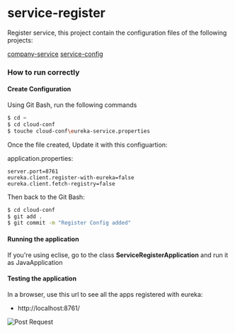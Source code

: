 # service-register
Register service, this project contain the configuration files of the following projects:

[company-service](https://github.com/YassirLAAR/company-service "company-service")
[service-config](https://github.com/YassirLAAR/service-config "service-config")

### How to run correctly

#### Create Configuration

Using Git Bash, run the following commands

```sh
$ cd ~
$ cd cloud-conf
$ touche cloud-conf\eureka-service.properties
``` 

Once the file created, Update it with this configuartion:

application.properties:

    server.port=8761
    eureka.client.register-with-eureka=false
    eureka.client.fetch-registry=false
    

Then back to the Git Bash:
```sh
$ cd cloud-conf
$ git add . 
$ git commit -m "Register Config added"
```

#### Running the application

If you're using eclise, go to the class **ServiceRegisterApplication** and run it as JavaApplication

#### Testing the application

In a browser, use this url to see all the apps registered with eureka:
* http://localhost:8761/

![Post Request](https://www.baeldung.com/wp-content/uploads/2016/08/Screenshot_20160819_073151.png)


